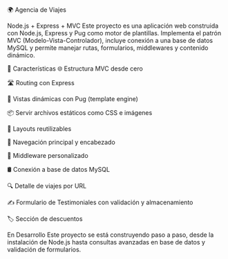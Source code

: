 🌍 Agencia de Viajes

Node.js + Express + MVC
Este proyecto es una aplicación web construida con Node.js, Express y Pug como motor de plantillas. Implementa el patrón MVC (Modelo-Vista-Controlador), incluye conexión a una base de datos MySQL y permite manejar rutas, formularios, middlewares y contenido dinámico.

🚀 Características
🌐 Estructura MVC desde cero

🛣️ Routing con Express

🧱 Vistas dinámicas con Pug (template engine)

📦 Servir archivos estáticos como CSS e imágenes

📄 Layouts reutilizables

🧭 Navegación principal y encabezado

🧩 Middleware personalizado

🛢️ Conexión a base de datos MySQL

🔍 Detalle de viajes por URL

✍️ Formulario de Testimoniales con validación y almacenamiento

🏷️ Sección de descuentos

 En Desarrollo
Este proyecto se está construyendo paso a paso, desde la instalación de Node.js hasta consultas avanzadas en base de datos y validación de formularios.
